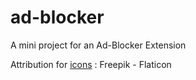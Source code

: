 # ad-blocker
A mini project for an Ad-Blocker Extension

Attribution for [icons](https://www.flaticon.com/free-icons/ad-blocker) : Freepik - Flaticon
